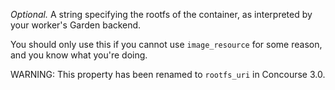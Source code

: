 *Optional.* A string specifying the rootfs of the container, as interpreted 
by your worker's Garden backend.

You should only use this if you cannot use `image_resource` for some reason, 
and you know what you're doing.

WARNING: This property has been renamed to `rootfs_uri` in Concourse 3.0.